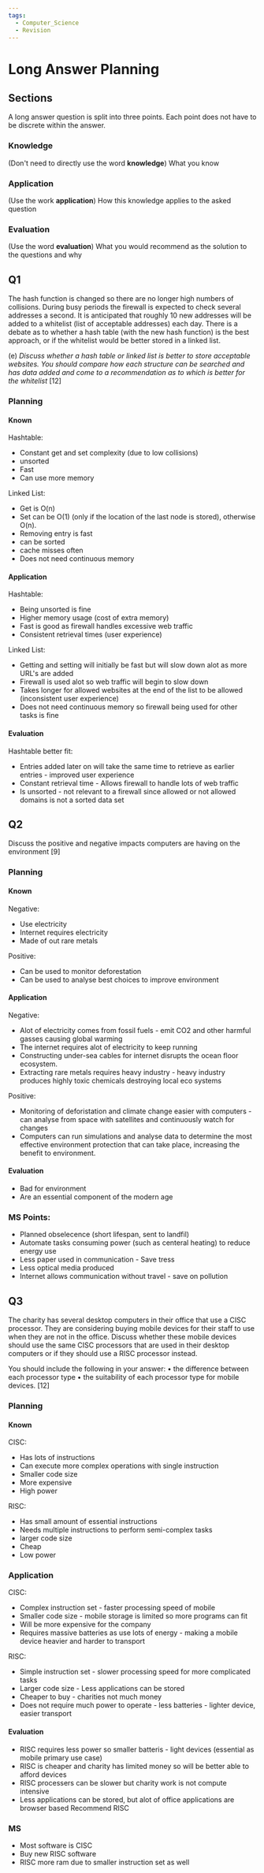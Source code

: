 ```yaml
---
tags:
  - Computer_Science
  - Revision
---
```

# Long Answer Planning

## Sections
A long answer question is split into three points.
Each point does not have to be discrete within the answer.
### Knowledge
(Don't need to directly use the word **knowledge**)
What you know
### Application
(Use the work **application**)
How this knowledge applies to the asked question
### Evaluation
(Use the word **evaluation**)
What you would recommend as the solution to the questions and why

## Q1
The hash function is changed so there are no longer high numbers of collisions.
During busy periods the firewall is expected to check several addresses a second. It is anticipated
that roughly 10 new addresses will be added to a whitelist (list of acceptable addresses) each day.
There is a debate as to whether a hash table (with the new hash function) is the best approach, or
if the whitelist would be better stored in a linked list.

(e) *Discuss whether a hash table or linked list is better to store acceptable websites. You
should compare how each structure can be searched and has data added and come to a
recommendation as to which is better for the whitelist* \[12]

### Planning
#### Known
Hashtable:
- Constant get and set complexity (due to low collisions)
- unsorted
- Fast
- Can use more memory

Linked List:
- Get is O(n)
- Set can be O(1) (only if the location of the last node is stored), otherwise O(n).
- Removing entry is fast
- can be sorted
- cache misses often
- Does not need continuous memory

#### Application
Hashtable:
- Being unsorted is fine
- Higher memory usage (cost of extra memory)
- Fast is good as firewall handles excessive web traffic
- Consistent retrieval times (user experience)

Linked List:
- Getting and setting will initially be fast but will slow down alot as more URL's are added
- Firewall is used alot so web traffic will begin to slow down
- Takes longer for allowed websites at the end of the list to be allowed (inconsistent user experience)
- Does not need continuous memory so firewall being used for other tasks is fine

#### Evaluation
Hashtable better fit:
- Entries added later on will take the same time to retrieve as earlier entries - improved user experience
- Constant retrieval time - Allows firewall to handle lots of web traffic
- Is unsorted - not relevant to a firewall since allowed or not allowed domains is not a sorted data set

## Q2
Discuss the positive and negative impacts computers are having on the environment \[9]

### Planning
#### Known
Negative:
- Use electricity
- Internet requires electricity
- Made of out rare metals

Positive:
- Can be used to monitor deforestation
- Can be used to analyse best choices to improve environment

#### Application
Negative:
- Alot of electricity comes from fossil fuels - emit CO2 and other harmful gasses causing global warming
- The internet requires alot of electricity to keep running
- Constructing under-sea cables for internet disrupts the ocean floor ecosystem.
- Extracting rare metals requires heavy industry - heavy industry produces highly toxic chemicals destroying local eco systems

Positive:
- Monitoring of deforistation and climate change easier with computers - can analyse from space with satellites and continuously watch for changes
- Computers can run simulations and analyse data to determine the most effective environment protection that can take place, increasing the benefit to environment.

#### Evaluation
- Bad for environment
- Are an essential component of the modern age

### MS Points:
- Planned obselecence (short lifespan, sent to landfil)
- Automate tasks consuming power (such as centeral heating) to reduce energy use
- Less paper used in communication - Save tress
- Less optical media produced
- Internet allows communication without travel - save on pollution

## Q3
The charity has several desktop computers in their office that use a CISC processor. They are considering buying mobile devices for their staff to use when they are not in the office. Discuss whether these mobile devices should use the same CISC processors that are used in their desktop computers or if they should use a RISC processor instead.

You should include the following in your answer:
• the difference between each processor type
• the suitability of each processor type for mobile devices.
\[12]

### Planning
#### Known
CISC:
- Has lots of instructions
- Can execute more complex operations with single instruction
- Smaller code size
- More expensive
- High power

RISC:
- Has small amount of essential instructions
- Needs multiple instructions to perform semi-complex tasks
- larger code size
- Cheap
- Low power
### Application
CISC:
- Complex instruction set - faster processing speed of mobile
- Smaller code size - mobile storage is limited so more programs can fit
- Will be more expensive for the company
- Requires massive batteries as use lots of energy - making a mobile device heavier and harder to transport

RISC:
- Simple instruction set - slower processing speed for more complicated tasks
- Larger code size - Less applications can be stored
- Cheaper to buy - charities not much money
- Does not require much power to operate - less batteries - lighter device, easier transport

#### Evaluation
- RISC requires less power so smaller batteris - light devices (essential as mobile primary use case)
- RISC is cheaper and charity has limited money so will be better able to afford devices
- RISC processers can be slower but charity work is not compute intensive
- Less applications can be stored, but alot of office applications are browser based
Recommend RISC

### MS
- Most software is CISC
- Buy new RISC software
- RISC more ram due to smaller instruction set as well